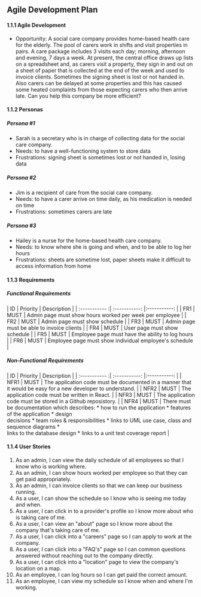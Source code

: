 ## Agile Development Plan

#### 1.1.1 Agile Development
* Opportunity: A social care company provides home-based health care for the elderly. The pool of carers work in shifts and visit properties in pairs. A care package includes 3 visits each day; morning, afternoon and evening, 7 days a week. At present, the central office draws up lists on a spreadsheet and, as carers visit a property, they sign in and out on a sheet of paper that is collected at the end of the week and used to invoice clients. Sometimes the signing sheet is lost or not handed in. Also carers can be delayed at some properties and this has caused some heated complaints from those expecting carers who then arrive late. Can you help this company be more efficient?

#### 1.1.2 Personas
##### Persona #1
* Sarah is a secretary who is in charge of collecting data for the social care company.
* Needs: to have a well-functioning system to store data
* Frustrations: signing sheet is sometimes lost or not handed in, losing data

##### Persona #2
* Jim is a recipient of care from the social care company.
* Needs: to have a carer arrive on time daily, as his medication is needed on time
* Frustrations: sometimes carers are late

##### Persona #3
* Hailey is a nurse for the home-based health care company.
* Needs: to know where she is going and when, and to be able to log her hours
* Frustrations: sheets are sometime lost, paper sheets make it difficult to access information from home

#### 1.1.3 Requirements
##### Functional Requirements
| ID | Priority | Description |
| :----------- :| :-----------: |:-----------: |
| FR1 | MUST | Admin page must show hours worked per week per employee |
| FR2 | MUST | Admin page must show schedule |
| FR3 | MUST | Admin page must be able to invoice clients |
| FR4 | MUST | User page must show schedule |
| FR5 | MUST | Employee page must have the ability to log hours |
| FR6 | MUST | Employee page must show individual employee's schedule |

##### Non-Functional Requirements
| ID | Priority | Description |
| :----------- :| :-----------: |:-----------: |
| NFR1 | MUST | The application code must be documented in a manner that it would be easy for a new developer to understand. |
| NFR2 | MUST | The application code must be written in React. |
| NFR3 | MUST | The application code must be stored in a Github reposistory. |
| NFR4 | MUST | There must be documentation which describes: * how to run the application * features of the application * design <br> decisions * team roles & responsibilities * links to UML use case, class and sequence diagrams * <br> links to the database design * links to a unit test coverage report |

#### 1.1.4 User Stories
1. As an admin, I can view the daily schedule of all employees so that I know who is working where.
2. As an admin, I can show hours worked per employee so that they can get paid appropriately.
3. As an admin, I can invoice clients so that we can keep our business running.
4. As a user, I can show the schedule so I know who is seeing me today and when.
5. As a user, I can click in to a provider's profile so I know more about who is taking care of me.
6. As a user, I can view an "about" page so I know more about the company that's taking care of me.
7. As a user, I can click into a "careers" page so I can apply to work at the company.
8. As a user, I can click into a "FAQ's" page so I can common questions answered without reaching out to the company directly.
9. As a user, I can click into a "location" page to view the company's location on a map.
9. As an employee, I can log hours so I can get paid the correct amount.
10. As an employee, I can view my schedule so I know when and where I'm working.
